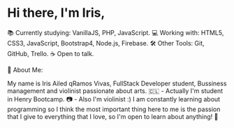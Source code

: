  <h1> Hi there, I'm Iris, </h1>

📚 Currently studying: VanillaJS, PHP, JavaScript.
💻 Working with: HTML5, CSS3, JavaScript, Bootstrap4, Node.js, Firebase.
🛠 Other Tools: Git, GitHub, Trello.
☕ Open to talk.

💬 About Me:

My name is Iris Ailed qRamos Vivas, FullStack Developer student, Bussiness management and violinist passionate about arts.
🇨🇱 - Actually I'm student in Henry Bootcamp.
📷 - Also I'm violinist :)
I am constantly learning about programming so I think the most important thing here to me is the passion that I give to everything that I love, so I'm open to learn about anything! 🌱

